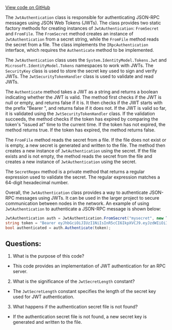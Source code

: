 [View code on GitHub](https://github.com/NethermindEth/nethermind/src/Nethermind/Nethermind.Core/Authentication/JwtAuthentication.cs)

The `JwtAuthentication` class is responsible for authenticating JSON-RPC messages using JSON Web Tokens (JWTs). The class provides two static factory methods for creating instances of `JwtAuthentication`: `FromSecret` and `FromFile`. The `FromSecret` method creates an instance of `JwtAuthentication` from a secret string, while the `FromFile` method reads the secret from a file. The class implements the `IRpcAuthentication` interface, which requires the `Authenticate` method to be implemented.

The `JwtAuthentication` class uses the `System.IdentityModel.Tokens.Jwt` and `Microsoft.IdentityModel.Tokens` namespaces to work with JWTs. The `SecurityKey` class is used to store the secret key used to sign and verify JWTs. The `JwtSecurityTokenHandler` class is used to validate and read JWTs.

The `Authenticate` method takes a JWT as a string and returns a boolean indicating whether the JWT is valid. The method first checks if the JWT is null or empty, and returns false if it is. It then checks if the JWT starts with the prefix "Bearer ", and returns false if it does not. If the JWT is valid so far, it is validated using the `JwtSecurityTokenHandler` class. If the validation succeeds, the method checks if the token has expired by comparing the token's "issued at" time to the current time. If the token has not expired, the method returns true. If the token has expired, the method returns false.

The `FromFile` method reads the secret from a file. If the file does not exist or is empty, a new secret is generated and written to the file. The method then creates a new instance of `JwtAuthentication` using the secret. If the file exists and is not empty, the method reads the secret from the file and creates a new instance of `JwtAuthentication` using the secret.

The `SecretRegex` method is a private method that returns a regular expression used to validate the secret. The regular expression matches a 64-digit hexadecimal number.

Overall, the `JwtAuthentication` class provides a way to authenticate JSON-RPC messages using JWTs. It can be used in the larger project to secure communication between nodes in the network. An example of using `JwtAuthentication` to authenticate a JSON-RPC message is shown below:

```csharp
JwtAuthentication auth = JwtAuthentication.FromSecret("mysecret", new Timestamper(), new Logger());
string token = "Bearer eyJhbGciOiJIUzI1NiIsInR5cCI6IkpXVCJ9.eyJzdWIiOiIxMjM0NTY3ODkwIiwibmFtZSI6IkpvaG4gRG9lIiwiaWF0IjoxNTE2MjM5MDIyfQ.SflKxwRJSMeKKF2QT4fwpMeJf36POk6yJV_adQssw5c";
bool authenticated = auth.Authenticate(token);
```
## Questions: 
 1. What is the purpose of this code?
- This code provides an implementation of JWT authentication for an RPC server.

2. What is the significance of the `JwtSecretLength` constant?
- The `JwtSecretLength` constant specifies the length of the secret key used for JWT authentication.

3. What happens if the authentication secret file is not found?
- If the authentication secret file is not found, a new secret key is generated and written to the file.